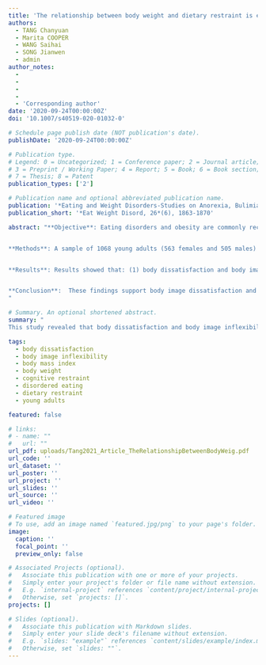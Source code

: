 ```yaml
---
title: 'The relationship between body weight and dietary restraint is explained by body dissatisfaction and body image inflexibility among young adults in China'
authors:
  - TANG Chanyuan
  - Marita COOPER
  - WANG Saihai
  - SONG Jianwen
  - admin
author_notes:
  - 
  - 
  -
  - 
  - 'Corresponding author'
date: '2020-09-24T00:00:00Z'
doi: '10.1007/s40519-020-01032-0'

# Schedule page publish date (NOT publication's date).
publishDate: '2020-09-24T00:00:00Z'

# Publication type.
# Legend: 0 = Uncategorized; 1 = Conference paper; 2 = Journal article;
# 3 = Preprint / Working Paper; 4 = Report; 5 = Book; 6 = Book section;
# 7 = Thesis; 8 = Patent
publication_types: ['2']

# Publication name and optional abbreviated publication name.
publication: '*Eating and Weight Disorders-Studies on Anorexia, Bulimia and Obesity, 26*(6), 1863-1870'
publication_short: '*Eat Weight Disord, 26*(6), 1863-1870'

abstract: "**Objective**: Eating disorders and obesity are commonly recognized as key public health concerns worldwide. Although rates of obesity and disordered eating have traditionally been lower in China than Western countries, these rates are on the rise. As such, interest is growing in identifying mechanisms that may address these conditions. While associations between body weight and dissatisfaction are well established, burgeoning research aims to examine how these factors are related to dietary restraint and body image inflexibility. This study aimed to explore the possible mediation effect of body dissatisfaction and body image inflexibility between body weight (body mass index) and dietary restraint. Furthermore, we explored how these relationships differed across men and women.


**Methods**: A sample of 1068 young adults (563 females and 505 males) in China participated in the study. Participants completed the Eating Disorder Inventory and Three-Factor Eating Questionnaire as well as the Body Image-Acceptance and Action Questionnaire.


**Results**: Results showed that: (1) body dissatisfaction and body image inflexibility fully mediated the relationship between body mass index and dietary restraint; (2) this model fit both genders, although differences were found in the regression coefficients between the mediation model for men and women.


**Conclusion**:  These findings support body image dissatisfaction and inflexibility as mediators of the relationship between body weight and dietary restraint, highlighting these as potential mechanisms for treatment.
"

# Summary. An optional shortened abstract.
summary: "
This study revealed that body dissatisfaction and body image inflexibility were mediators of the relationship between body mass index and dietary restraint in a large Chinese young adult sample. Our findings suggest that dietary restraint may be attenuated by addressing body dissatisfaction and body image inflexibility and future interventions target at reducing dietary restraint or other dietary restraint-related disordered eating behaviors may benefit by taking body dissatisfaction and body image inflexibility into consideration to have better intervention outcomes."

tags:
  - body dissatisfaction
  - body image inflexibility
  - body mass index
  - body weight
  - cognitive restraint
  - disordered eating
  - dietary restraint
  - young adults

featured: false

# links:
# - name: ""
#   url: ""
url_pdf: uploads/Tang2021_Article_TheRelationshipBetweenBodyWeig.pdf
url_code: ''
url_dataset: ''
url_poster: ''
url_project: ''
url_slides: ''
url_source: ''
url_video: ''

# Featured image
# To use, add an image named `featured.jpg/png` to your page's folder.
image:
  caption: ''
  focal_point: ''
  preview_only: false

# Associated Projects (optional).
#   Associate this publication with one or more of your projects.
#   Simply enter your project's folder or file name without extension.
#   E.g. `internal-project` references `content/project/internal-project/index.md`.
#   Otherwise, set `projects: []`.
projects: []

# Slides (optional).
#   Associate this publication with Markdown slides.
#   Simply enter your slide deck's filename without extension.
#   E.g. `slides: "example"` references `content/slides/example/index.md`.
#   Otherwise, set `slides: ""`.
---
```


